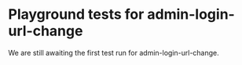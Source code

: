 # Playground tests for admin-login-url-change
We are still awaiting the first test run for admin-login-url-change.
